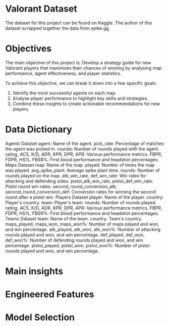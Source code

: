 # Valorant Dataset

The dataset for this project can be found on Kaggle. 
The author of this dataset scrapped together the data from spike.gg. 

# Objectives

The main objective of this project is: 
Develop a strategy guide for new Valorant players that maximizes their chances of winning by analysing map performance, agent effectiveness, and player statistics.

To achieve this objective, we can break it down into a few specific goals:

1. Identify the most successful agents on each map.
2. Analyse player performance to highlight key skills and strategies.
3. Combine these insights to create actionable recommendations for new players.

# Data Dictionary

Agents Dataset
agent: Name of the agent.
pick_rate: Percentage of matches the agent was picked in.
rounds: Number of rounds played with the agent.
rating, ACS, K/D, ADR, KPR, DPR, APR: Various performance metrics.
FBPR, FDPR, HS%, FBSR%: First blood performance and headshot percentages.
Maps Dataset
map: Name of the map.
played: Number of times the map was played.
avg_spike_plant: Average spike plant time.
rounds: Number of rounds played on the map.
atk_win_rate, def_win_rate: Win rates for attacking and defending sides.
pistol_atk_win_rate, pistol_def_win_rate: Pistol round win rates.
second_round_conversion_atk, second_round_conversion_def: Conversion rates for winning the second round after a pistol win.
Players Dataset
player: Name of the player.
country: Player's country.
team: Player's team.
rounds: Number of rounds played.
rating, ACS, K/D, ADR, KPR, DPR, APR: Various performance metrics.
FBPR, FDPR, HS%, FBSR%: First blood performance and headshot percentages.
Teams Dataset
team: Name of the team.
country: Team's country.
maps_played, maps_won, maps_won%: Number of maps played and won, and win percentage.
atk_played, atk_won, atk_won%: Number of attacking rounds played and won, and win percentage.
def_played, def_won, def_won%: Number of defending rounds played and won, and win percentage.
pistol_played, pistol_won, pistol_won%: Number of pistol rounds played and won, and win percentage.



# Main insights

# Engineered Features

# Model Selection 
